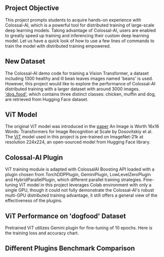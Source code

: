 ## Project Objective

This project prompts students to acquire hands-on experience with Colossal-AI, which is a powerful tool for distributed training of large-scale deep learning models. 
Taking advantage of Colossal-AI, users are enabled to greatly speed up training and inferencing their custom deep learning model. Let us have a quick look of how to use a few lines of commands to train the model with distributed training empowered.

## New Dataset

The Colossal-AI demo code for training a Vision Transformer, a dataset including 1300 healthy and ill bean leaves images named 'beans' is used. However, this project would like to explore the performance of Colossal-AI distributed training with a larger dataset with around 3000 images. ['dog_food'](url), which contains three distinct classes: chicken, muffin and dog, are retrieved from Hugging Face dataset.

## ViT Model

The original ViT model was introduced in the [paper](url) An Image is Worth 16x16 Words: Transformers for Image Recognition at Scale by Dosovitskiy et al. The [ViT](url) model used in this project is pre-trained on ImageNet-21k at resolution 224x224, an open-sourced model from Hugging Face library. 

## Colossal-AI Plugin

ViT training module is adapted with ColossalAI Boosting API loaded with a plugin chosen from TorchDDPPlugin, GeminiPlugin, LowLevelZeroPlugin and HybridParallelPlugin, which different parallel training strategies. Fine-tuning ViT model in this project leverages Colab environment with only a single GPU, though it could not fully demonstrate the Colossal-AI's robust multi-GPU distributed training advantage, it still offers a general view of the effectiveness of the plugins.

## ViT Performance on 'dogfood' Dataset 

Pretrained ViT utilizes Gemini plugin for fine-tuning of 10 epochs. Here is the training loss and accuracy chart.


## Different Plugins Benchmark Comparison


